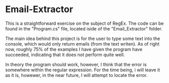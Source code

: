 # Email-Extractor
This is a straightforward exercise on the subject of RegEx. The code can be found in the "Program.cs" file, located iside of the "Email_Extractor" folder. 

The main idea behind this project is for the user to type some text into the console, which would only return emails (from the text writen). As of right now, roughly 75% of the examples I have given the program have succeeded, indicating that it does not perform quite well. 

In theory the program should work, however, I think that the error is somewhere within the regular expression. For the time being, i will leave it as it is, howewer, in the near future, I will attempt to locate the error.
